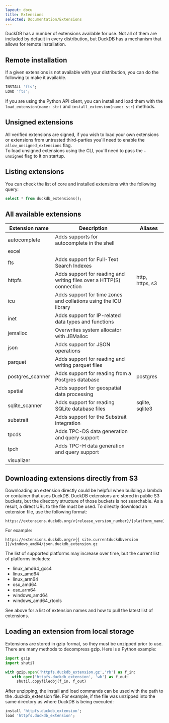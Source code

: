 ```yaml
---
layout: docu
title: Extensions
selected: Documentation/Extensions
---
```

DuckDB has a number of extensions available for use. Not all of them are included by default in every distribution, but DuckDB has a mechanism that allows for remote installation.

## Remote installation

If a given extensions is not available with your distribution, you can do the following to make it available.

```sql
INSTALL 'fts';
LOAD 'fts';
```

If you are using the Python API client, you can install and load them with the `load_extension(name: str)` and `install_extension(name: str)` methods.

## Unsigned extensions

All verified extensions are signed, if you wish to load your own extensions or extensions from untrusted third-parties you'll need to enable the `allow_unsigned_extensions` flag.  
To load unsigned extensions using the CLI, you'll need to pass the `-unsigned` flag to it on startup.

## Listing extensions

You can check the list of core and installed extensions with the following query:
```sql
select * from duckdb_extensions();
```

## All available extensions

|  Extension name   |                             Description                              |     Aliases     |
|-------------------|----------------------------------------------------------------------|-----------------|
| autocomplete | Adds supports for autocomplete in the shell          |                 |
| excel             |                                                                      |                 |
| fts               | Adds support for Full-Text Search Indexes                            |                 |
| httpfs            | Adds support for reading and writing files over a HTTP(S) connection | http, https, s3 |
| icu               | Adds support for time zones and collations using the ICU library     |                 |
| inet              | Adds support for IP-related data types and functions                 |                 |
| jemalloc          | Overwrites system allocator with JEMalloc                            |                 |
| json              | Adds support for JSON operations                                     |                 |
| parquet           | Adds support for reading and writing parquet files                   |                 |
| postgres_scanner  | Adds support for reading from a Postgres database                    | postgres        |
| spatial           | Adds support for geospatial data processing                          |                 |
| sqlite_scanner    | Adds support for reading SQLite database files                       | sqlite, sqlite3 |
| substrait        | Adds support for the Substrait integration                           |
| tpcds             | Adds TPC-DS data generation and query support                        |                 |
| tpch              | Adds TPC-H data generation and query support                         |                 |
| visualizer        |                                                                      |                 |

## Downloading extensions directly from S3

Downloading an extension directly could be helpful when building a lambda or container that uses DuckDB.
DuckDB extensions are stored in public S3 buckets, but the directory structure of those buckets is not searchable. 
As a result, a direct URL to the file must be used. 
To directly download an extension file, use the following format:  

```
https://extensions.duckdb.org/v{release_version_number}/{platform_name}/{extension_name}.duckdb_extension.gz
```
For example:
```
https://extensions.duckdb.org/v{{ site.currentduckdbversion }}/windows_amd64/json.duckdb_extension.gz
```

The list of supported platforms may increase over time, but the current list of platforms includes:
* linux_amd64_gcc4
* linux_amd64
* linux_arm64
* osx_amd64
* osx_arm64
* windows_amd64
* windows_amd64_rtools

See above for a list of extension names and how to pull the latest list of extensions.


## Loading an extension from local storage
Extensions are stored in gzip format, so they must be unzipped prior to use. 
There are many methods to decompress gzip. Here is a Python example:

```python
import gzip
import shutil

with gzip.open('httpfs.duckdb_extension.gz','rb') as f_in:
   with open('httpfs.duckdb_extension', 'wb') as f_out:
     shutil.copyfileobj(f_in, f_out)
```

After unzipping, the install and load commands can be used with the path to the .duckdb_extension file. 
For example, if the file was unzipped into the same directory as where DuckDB is being executed:
```sql
install 'httpfs.duckdb_extension';
load 'httpfs.duckdb_extension';
```



<!--
any extensions that have their own pages will automatically be added to a table of contents that is rendered directly below this list.
-->
